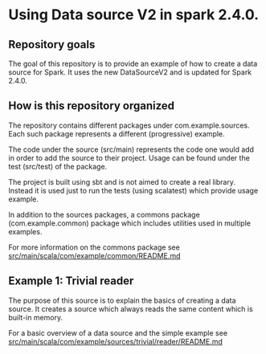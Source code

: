 Using Data source V2 in spark 2.4.0.
====================================


## Repository goals

The goal of this repository is to provide an example of how to create a data source for Spark. It uses the new DataSourceV2 and is updated for Spark 2.4.0.

## How is this repository organized
The repository contains different packages under com.example.sources. Each such package represents a different (progressive) example.

The code under the source (src/main) represents the code one would add in order to add the source to their project. Usage can be found under the test (src/test) of the package.

The project is built using sbt and is not aimed to create a real library. Instead it is used just to run the tests (using scalatest) which provide usage example.

In addition to the sources packages, a commons package (com.example.common) package which includes utilities used in multiple examples.

For more information on the commons package see [src/main/scala/com/example/common/README.md](src/main/scala/com/example/common/README.md)

## Example 1: Trivial reader
The purpose of this source is to explain the basics of creating a data source.
It creates a source which always reads the same content which is built-in memory.

For a basic overview of a data source and the simple example see
[src/main/scala/com/example/sources/trivial/reader/README.md](src/main/scala/com/example//trivial/reader/README.md)

